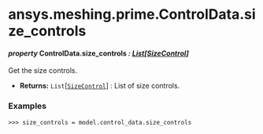 # ansys.meshing.prime.ControlData.size_controls



#### *property* ControlData.size_controls *: [List](https://docs.python.org/3.11/library/typing.html#typing.List)[[SizeControl](ansys.meshing.prime.SizeControl.md#ansys.meshing.prime.SizeControl)]*

Get the size controls.

* **Returns:**
  `List`[[`SizeControl`](ansys.meshing.prime.SizeControl.md#ansys.meshing.prime.SizeControl)]
  : List of size controls.

### Examples

```pycon
>>> size_controls = model.control_data.size_controls
```

<!-- !! processed by numpydoc !! -->
